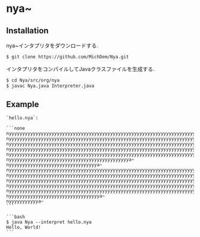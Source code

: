 # nya~

## Installation

nya~インタプリタをダウンロードする.

```bash
$ git clone https://github.com/MichDem/Nya.git
```

インタプリタをコンパイルしてJavaクラスファイルを生成する.

```bash
$ cd Nya/src/org/nya
$ javac Nya.java Interpreter.java
```

## Example

````{tab} Code
`hello.nya`:

```none
nyyyyyyyyyyyyyyyyyyyyyyyyyyyyyyyyyyyyyyyyyyyyyyyyyyyyyyyyyyyyyyyyyyyyyyyyya~
nyyyyyyyyyyyyyyyyyyyyyyyyyyyyyyyyyyyyyyyyyyyyyyyyyyyyyyyyyyyyyyyyyyyyyyyyyyyyyyyyyyyyyyyyyyyyyyyyyyyyyya~
nyyyyyyyyyyyyyyyyyyyyyyyyyyyyyyyyyyyyyyyyyyyyyyyyyyyyyyyyyyyyyyyyyyyyyyyyyyyyyyyyyyyyyyyyyyyyyyyyyyyyyyyyyyyyya~
nyyyyyyyyyyyyyyyyyyyyyyyyyyyyyyyyyyyyyyyyyyyyyyyyyyyyyyyyyyyyyyyyyyyyyyyyyyyyyyyyyyyyyyyyyyyyyyyyyyyyyyyyyyyyya~
nyyyyyyyyyyyyyyyyyyyyyyyyyyyyyyyyyyyyyyyyyyyyyyyyyyyyyyyyyyyyyyyyyyyyyyyyyyyyyyyyyyyyyyyyyyyyyyyyyyyyyyyyyyyyyyyya~
nyyyyyyyyyyyyyyyyyyyyyyyyyyyyyyyyyyyyyyyyyyyyya~
nyyyyyyyyyyyyyyyyyyyyyyyyyyyyyyyyya~
nyyyyyyyyyyyyyyyyyyyyyyyyyyyyyyyyyyyyyyyyyyyyyyyyyyyyyyyyyyyyyyyyyyyyyyyyyyyyyyyyyyyyyyyya~
nyyyyyyyyyyyyyyyyyyyyyyyyyyyyyyyyyyyyyyyyyyyyyyyyyyyyyyyyyyyyyyyyyyyyyyyyyyyyyyyyyyyyyyyyyyyyyyyyyyyyyyyyyyyyyyyya~
nyyyyyyyyyyyyyyyyyyyyyyyyyyyyyyyyyyyyyyyyyyyyyyyyyyyyyyyyyyyyyyyyyyyyyyyyyyyyyyyyyyyyyyyyyyyyyyyyyyyyyyyyyyyyyyyyyyya~
nyyyyyyyyyyyyyyyyyyyyyyyyyyyyyyyyyyyyyyyyyyyyyyyyyyyyyyyyyyyyyyyyyyyyyyyyyyyyyyyyyyyyyyyyyyyyyyyyyyyyyyyyyyyyya~
nyyyyyyyyyyyyyyyyyyyyyyyyyyyyyyyyyyyyyyyyyyyyyyyyyyyyyyyyyyyyyyyyyyyyyyyyyyyyyyyyyyyyyyyyyyyyyyyyyyyyya~
nyyyyyyyyyyyyyyyyyyyyyyyyyyyyyyyyyya~
nyyyyyyyyyyya~
```
````

````{tab} Terminal
```bash
$ java Nya --interpret hello.nya
Hello, World!
```
````
